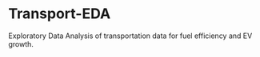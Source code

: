# Transport-EDA
Exploratory Data Analysis of transportation data for fuel efficiency and EV growth.
